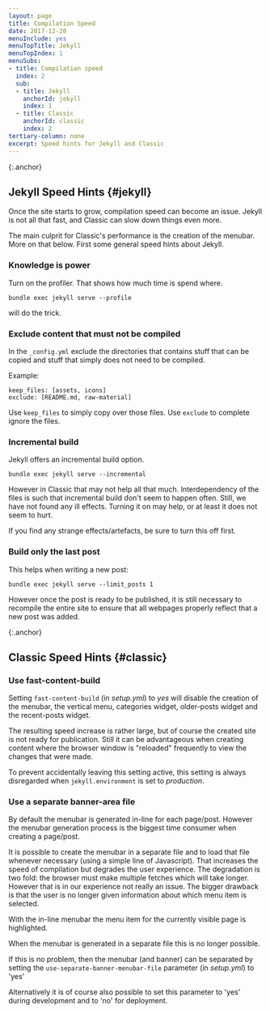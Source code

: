 ```yaml
---
layout: page
title: Compilation Speed
date: 2017-12-20
menuInclude: yes
menuTopTitle: Jekyll
menuTopIndex: 1
menuSubs:
- title: Compilation speed
  index: 2
  sub:
  - title: Jekyll
    anchorId: jekyll
    index: 1
  - title: Classic
    anchorId: classic
    index: 2
tertiary-column: none
excerpt: Speed hints for Jekyll and Classic
---
```

{:.anchor}
## Jekyll Speed Hints {#jekyll}

Once the site starts to grow, compilation speed can become an issue. Jekyll is not all that fast, and Classic can slow down things even more.

The main culprit for Classic's performance is the creation of the menubar. More on that below. First some general speed hints about Jekyll.

### Knowledge is power

Turn on the profiler. That shows how much time is spend where.

    bundle exec jekyll serve --profile

will do the trick.

### Exclude content that must not be compiled

In the `_config.yml` exclude the directories that contains stuff that can be copied and stuff that simply does not need to be compiled.

Example:

    keep_files: [assets, icons]
    exclude: [README.md, raw-material]

Use `keep_files` to simply copy over those files. Use `exclude` to complete ignore the files.

### Incremental build

Jekyll offers an incremental build option.

    bundle exec jekyll serve --incremental
    
However in Classic that may not help all that much. Interdependency of the files is such that incremental build don't seem to happen often. Still, we have not found any ill effects. Turning it on may help, or at least it does not seem to hurt.

If you find any strange effects/artefacts, be sure to turn this off first.

### Build only the last post

This helps when writing a new post:

    bundle exec jekyll serve --limit_posts 1

However once the post is ready to be published, it is still necessary to recompile the entire site to ensure that all webpages properly reflect that a new post was added.

{:.anchor}
## Classic Speed Hints {#classic}

### Use fast-content-build

Setting `fast-content-build` (in _setup.yml_) to _yes_ will disable the creation of the menubar, the vertical menu, categories widget, older-posts widget and the recent-posts widget.

The resulting speed increase is rather large, but of course the created site is not ready for publication. Still it can be advantageous when creating content where the browser window is "reloaded" frequently to view the changes that were made.

To prevent accidentally leaving this setting active, this setting is always disregarded when `jekyll.environment` is set to _production_.

### Use a separate banner-area file

By default the menubar is generated in-line for each page/post. However the menubar generation process is the biggest time consumer when creating a page/post.

It is possible to create the menubar in a separate file and to load that file whenever necessary (using a simple line of Javascript). That increases the speed of compilation but degrades the user experience. The degradation is two fold: the browser must make multiple fetches which will take longer. However that is in our experience not really an issue. The bigger drawback is that the user is no longer given information about which menu item is selected.

With the in-line menubar the menu item for the currently visible page is highlighted.

When the menubar is generated in a separate file this is no longer possible.

If this is no problem, then the menubar (and banner) can be separated by setting the `use-separate-banner-menubar-file` parameter (in _setup.yml_) to 'yes'

Alternatively it is of course also possible to set this parameter to 'yes' during development and to 'no' for deployment.

